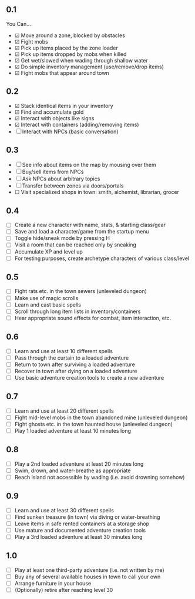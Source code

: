 ## 0.1
You Can...
- ☑︎ Move around a zone, blocked by obstacles
- ☑︎ Fight mobs
- ☑︎ Pick up items placed by the zone loader
- ☑︎ Pick up items dropped by mobs when killed
- ☑︎ Get wet/slowed when wading through shallow water
- ☑︎ Do simple inventory management (use/remove/drop items)
- ☑︎ Fight mobs that appear around town

## 0.2
- ☑︎ Stack identical items in your inventory
- ☑︎ Find and accumulate gold
- ☑︎ Interact with objects like signs
- ☑︎ Interact with containers (adding/removing items)
- ☐ Interact with NPCs (basic conversation)

## 0.3
- ☐ See info about items on the map by mousing over them
- ☐ Buy/sell items from NPCs
- ☐ Ask NPCs about arbitrary topics
- ☐ Transfer between zones via doors/portals
- ☐︎ Visit specialized shops in town: smith, alchemist, librarian, grocer

## 0.4
- ☐ Create a new character with name, stats, & starting class/gear
- ☐ Save and load a character/game from the startup menu
- ☐ Toggle hide/sneak mode by pressing H
- ☐ Visit a room that can be reached only by sneaking
- ☐ Accumulate XP and level up
- ☐ For testing purposes, create archetype characters of various class/level

## 0.5
- ☐ Fight rats etc. in the town sewers (unleveled dungeon)
- ☐ Make use of magic scrolls
- ☐ Learn and cast basic spells
- ☐ Scroll through long item lists in inventory/containers
- ☐ Hear appropriate sound effects for combat, item interaction, etc.

## 0.6
- ☐ Learn and use at least 10 different spells
- ☐ Pass through the curtain to a loaded adventure
- ☐ Return to town after surviving a loaded adventure
- ☐ Recover in town after dying on a loaded adventure
- ☐ Use basic adventure creation tools to create a new adventure

## 0.7
- ☐ Learn and use at least 20 different spells
- ☐ Fight mid-level mobs in the town abandoned mine (unleveled dungeon)
- ☐ Fight ghosts etc. in the town haunted house (unleveled dungeon)
- ☐ Play 1 loaded adventure at least 10 minutes long

## 0.8
- ☐ Play a 2nd loaded adventure at least 20 minutes long
- ☐ Swim, drown, and water-breathe as appropriate
- ☐ Reach island not accessible by wading (i.e. avoid drowning somehow)

## 0.9
- ☐ Learn and use at least 30 different spells
- ☐ Find sunken treasure (in town) via diving or water-breathing
- ☐ Leave items in safe rented containers at a storage shop
- ☐ Use mature and documented adventure creation tools
- ☐ Play a 3rd loaded adventure at least 30 minutes long

## 1.0
- ☐ Play at least one third-party adventure (i.e. not written by me)
- ☐ Buy any of several available houses in town to call your own
- ☐ Arrange furniture in your house
- ☐ (Optionally) retire after reaching level 30
